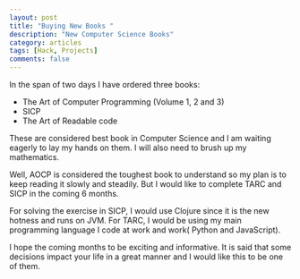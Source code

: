 ```yaml
---
layout: post
title: "Buying New Books "
description: "New Computer Science Books"
category: articles
tags: [Hack, Projects]
comments: false
---
```

In the span of two days I have ordered three books:

- The Art of Computer Programming (Volume 1, 2 and 3)
- SICP
- The Art of Readable code

These are considered best book in Computer Science and I am waiting eagerly
to lay my hands on them. I will also need to brush up my mathematics. 

Well, AOCP is considered the toughest book to understand so my plan is
to keep reading it slowly and steadily. But I would like to complete
TARC and SICP in the coming 6 months.

For solving the exercise in SICP, I would use Clojure since it is the
new hotness and runs on JVM. For TARC, I would be using my main
programming language I code at work and work( Python and JavaScript).

I hope the coming months to be exciting and informative. It is said that
some decisions impact your life in a great manner and I would like this
to be one of them.

